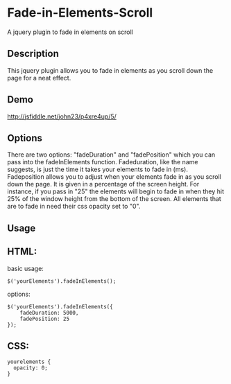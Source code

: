 # Fade-in-Elements-Scroll
A jquery plugin to fade in elements on scroll

<h2>Description</h2>

This jquery plugin allows you to fade in elements as you scroll down the page for a neat effect. 

<h2>Demo</h2>

http://jsfiddle.net/john23/p4xre4up/5/

<h2>Options</h2>

There are two options: "fadeDuration" and "fadePosition" which you can pass into the fadeInElements function.  Fadeduration, like the name suggests, is just the time it takes your elements to fade in (ms).  Fadeposition allows you to adjust when your elements fade in as you scroll down the page.  It is given in a percentage of the screen height.  For instance, if you pass in "25" the elements will begin to fade in when they hit 25% of the window height from the bottom of the screen.  All elements that are to fade in need their css opacity set to "0". 

<h2>Usage</h2>

<h2> HTML: </h2>

basic usage:

```
$('yourElements').fadeInElements();

```
options:

```
$('yourElements').fadeInElements({
	fadeDuration: 5000,
 	fadePosition: 25
});

```

<h2> CSS: </h2>

```
yourelements {
  opacity: 0;
}

```




